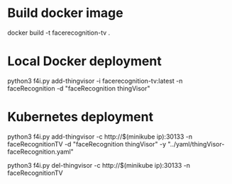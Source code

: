 # Build docker image

docker build -t facerecognition-tv .

# Local Docker deployment

python3 f4i.py add-thingvisor -i facerecognition-tv:latest -n faceRecognition -d "faceRecognition thingVisor"

# Kubernetes deployment

python3 f4i.py add-thingvisor -c http://$(minikube ip):30133 -n faceRecognitionTV -d "faceRecognition thingVisor" -y "../yaml/thingVisor-faceRecognition.yaml"

python3 f4i.py del-thingvisor -c http://$(minikube ip):30133 -n faceRecognitionTV
